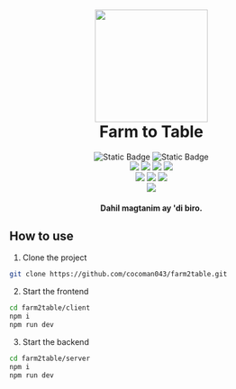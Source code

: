 <h1 align="center">
  <img width="200" src="https://github.com/cocoman043/farm2table/assets/129296131/79d93e7f-c18f-4d39-acf8-31bfd5fa9334">
  <br>
  Farm to Table
  <br>
</h1>

<div align="center">
  <img alt="Static Badge" src="https://img.shields.io/badge/UPLB-maroon">
  <img alt="Static Badge" src="https://img.shields.io/badge/CMSC_100-blue">
  <br>
  <img src="https://img.shields.io/badge/React-20232A?style=for-the-badge&logo=react&logoColor=61DAFB">
  <img src="https://img.shields.io/badge/Express%20js-000000?style=for-the-badge&logo=express&logoColor=white">
  <img src="https://img.shields.io/badge/MongoDB-4EA94B?style=for-the-badge&logo=mongodb&logoColor=white">
  <img src="https://img.shields.io/badge/Node%20js-339933?style=for-the-badge&logo=nodedotjs&logoColor=white">
  <br>
  <img src="https://img.shields.io/badge/eslint-3A33D1?style=for-the-badge&logo=eslint&logoColor=white">
  <img src="https://img.shields.io/badge/daisyUI-1ad1a5?style=for-the-badge&logo=daisyui&logoColor=white">
  <img src="https://img.shields.io/badge/Tailwind_CSS-38B2AC?style=for-the-badge&logo=tailwind-css&logoColor=white">
  <br>
  <img src="https://img.shields.io/badge/JavaScript-323330?style=for-the-badge&logo=javascript&logoColor=F7DF1E">
  <br>
</div>

<h4 align="center">Dahil magtanim ay 'di biro.</h4>

## How to use

1. Clone the project
```bash
git clone https://github.com/cocoman043/farm2table.git
```
2. Start the frontend
```bash
cd farm2table/client
npm i
npm run dev
```
3. Start the backend
```bash
cd farm2table/server
npm i
npm run dev
```
